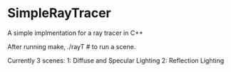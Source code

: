 # SimpleRayTracer
A simple implmentation for a ray tracer in C++

After running make, ./rayT # to run a scene.

Currently 3 scenes:
  1: Diffuse and Specular Lighting
  2: Reflection Lighting
